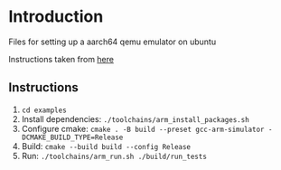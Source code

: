 # Introduction
Files for setting up a aarch64 qemu emulator on ubuntu

Instructions taken from [here](https://azeria-labs.com/arm-on-x86-qemu-user/)

## Instructions
1. ```cd examples```
2. Install dependencies: ```./toolchains/arm_install_packages.sh```
3. Configure cmake: ```cmake . -B build --preset gcc-arm-simulator -DCMAKE_BUILD_TYPE=Release```
4. Build: ```cmake --build build --config Release```
5. Run: ```./toolchains/arm_run.sh ./build/run_tests```